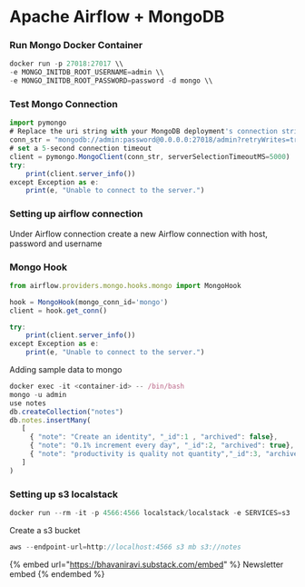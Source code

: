 # Apache Airflow + MongoDB

### Run Mongo Docker Container

```jsx
docker run -p 27018:27017 \\
-e MONGO_INITDB_ROOT_USERNAME=admin \\
-e MONGO_INITDB_ROOT_PASSWORD=password -d mongo \\
```

### Test Mongo Connection

```jsx
import pymongo
# Replace the uri string with your MongoDB deployment's connection string.
conn_str = "mongodb://admin:password@0.0.0.0:27018/admin?retryWrites=true&w=majority"
# set a 5-second connection timeout
client = pymongo.MongoClient(conn_str, serverSelectionTimeoutMS=5000)
try:
    print(client.server_info())
except Exception as e:
    print(e, "Unable to connect to the server.")
```

### Setting up airflow connection

Under Airflow connection create a new Airflow connection with host, password and username

### Mongo Hook

```jsx
from airflow.providers.mongo.hooks.mongo import MongoHook

hook = MongoHook(mongo_conn_id='mongo')
client = hook.get_conn()

try:
    print(client.server_info())
except Exception as e:
    print(e, "Unable to connect to the server.")
```

Adding sample data to mongo

```jsx
docker exec -it <container-id> -- /bin/bash
mongo -u admin
use notes
db.createCollection("notes")
db.notes.insertMany(
   [
     { "note": "Create an identity", "_id":1 , "archived": false},
     { "note": "0.1% increment every day", "_id":2, "archived": true},
     { "note": "productivity is quality not quantity","_id":3, "archived": true}
   ]
)
```

### Setting up s3 localstack

```jsx
docker run --rm -it -p 4566:4566 localstack/localstack -e SERVICES=s3
```

Create a s3 bucket

```jsx
aws --endpoint-url=http://localhost:4566 s3 mb s3://notes
```



{% embed url="https://bhavaniravi.substack.com/embed" %}
Newsletter embed
{% endembed %}

